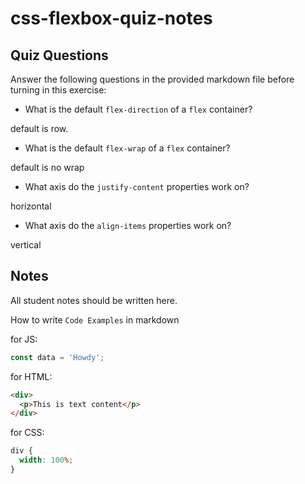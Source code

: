 # css-flexbox-quiz-notes

## Quiz Questions

Answer the following questions in the provided markdown file before turning in this exercise:

- What is the default `flex-direction` of a `flex` container?

default is row.

- What is the default `flex-wrap` of a `flex` container?

default is no wrap

- What axis do the `justify-content` properties work on?

horizontal

- What axis do the `align-items` properties work on?

vertical

## Notes

All student notes should be written here.

How to write `Code Examples` in markdown

for JS:

```javascript
const data = 'Howdy';
```

for HTML:

```html
<div>
  <p>This is text content</p>
</div>
```

for CSS:

```css
div {
  width: 100%;
}
```
